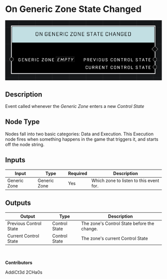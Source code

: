 # On Generic Zone State Changed
![](../../../.gitbook/assets/on-generic-zone-state-changed.png)
## Description
Event called whenever the *Generic Zone* enters a new *Control State*

## Node Type
Nodes fall into two basic categories: Data and Execution. This Execution node fires when something happens in the game that triggers it, and starts off the node string.

## Inputs
| Input | Type | Required | Description |
|------------------|------------------|----------|--------------------------------------------------------------|
| Generic Zone | Generic Zone | Yes | Which zone to listen to this event for. |

## Outputs
| Output | Type | Description |
|------------------|------------------|--------------------------------------------------------------|
| Previous Control State | Control State | The zone's Control State before the change.|
| Current Control State | Control State | The zone's current Control State |

\
\
**Contributors**

AddiCt3d 2CHa0s